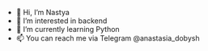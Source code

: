 - 👋 Hi, I’m Nastya 
- 👀 I’m interested in backend
- 🌱 I’m currently learning Python 
- 📫 You can reach me via Telegram @anastasia_dobysh

<!---
ANASTASIA-DOBYSH/ANASTASIA-DOBYSH is a ✨ special ✨ repository because its `README.md` (this file) appears on your GitHub profile.
You can click the Preview link to take a look at your changes.
--->
